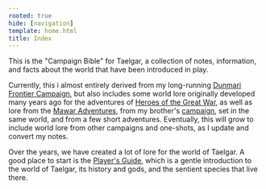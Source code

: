 ```yaml
---
rooted: true
hide: [navigation]
template: home.html
title: Index
---
```



This is the "Campaign Bible" for Taelgar, a collection of notes, information, and facts about the world that have been introduced in play. 

Currently, this i almost entirely derived from my long-running [Dunmari Frontier Campaign](<campaigns/dunmari-frontier/dunmari-frontier-campaign.md>), but also includes some world lore originally developed many years ago for the adventures of [Heroes of the Great War](<people/pcs/great-war/heroes-of-the-great-war.md>), as well as lore from the [Mawar Adventures](<campaigns/mawar-confederacy/mawar-adventures.md>), from my brother's [campaign](https://msackton.github.io/taelgar1720/), set in the same world, and from a few short adventures. Eventually, this will grow to include world lore from other campaigns and one-shots, as I update and convert my notes. 

Over the years, we have created a lot of lore for the world of Taelgar. A good place to start is the [Player's Guide](<campaigns/player-s-guide.md>), which is a gentle introduction to the world of Taelgar, its history and gods, and the sentient species that live there. 

